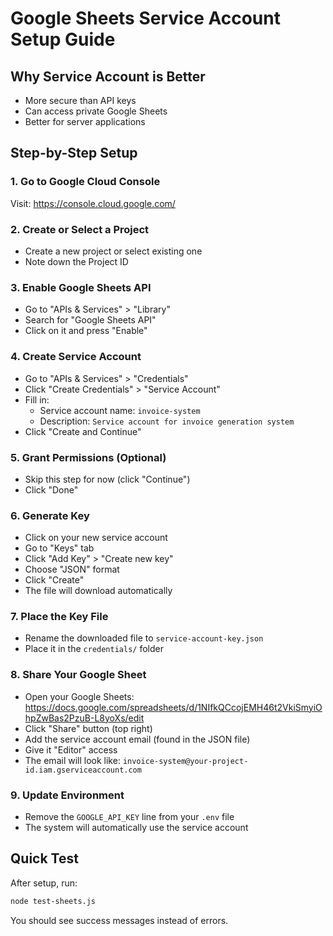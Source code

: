 # Google Sheets Service Account Setup Guide

## Why Service Account is Better
- More secure than API keys
- Can access private Google Sheets
- Better for server applications

## Step-by-Step Setup

### 1. Go to Google Cloud Console
Visit: https://console.cloud.google.com/

### 2. Create or Select a Project
- Create a new project or select existing one
- Note down the Project ID

### 3. Enable Google Sheets API
- Go to "APIs & Services" > "Library"
- Search for "Google Sheets API"
- Click on it and press "Enable"

### 4. Create Service Account
- Go to "APIs & Services" > "Credentials"
- Click "Create Credentials" > "Service Account"
- Fill in:
  - Service account name: `invoice-system`
  - Description: `Service account for invoice generation system`
- Click "Create and Continue"

### 5. Grant Permissions (Optional)
- Skip this step for now (click "Continue")
- Click "Done"

### 6. Generate Key
- Click on your new service account
- Go to "Keys" tab
- Click "Add Key" > "Create new key"
- Choose "JSON" format
- Click "Create"
- The file will download automatically

### 7. Place the Key File
- Rename the downloaded file to `service-account-key.json`
- Place it in the `credentials/` folder

### 8. Share Your Google Sheet
- Open your Google Sheets: https://docs.google.com/spreadsheets/d/1NIfkQCcojEMH46t2VkiSmyiOhpZwBas2PzuB-L8yoXs/edit
- Click "Share" button (top right)
- Add the service account email (found in the JSON file)
- Give it "Editor" access
- The email will look like: `invoice-system@your-project-id.iam.gserviceaccount.com`

### 9. Update Environment
- Remove the `GOOGLE_API_KEY` line from your `.env` file
- The system will automatically use the service account

## Quick Test
After setup, run:
```bash
node test-sheets.js
```

You should see success messages instead of errors. 